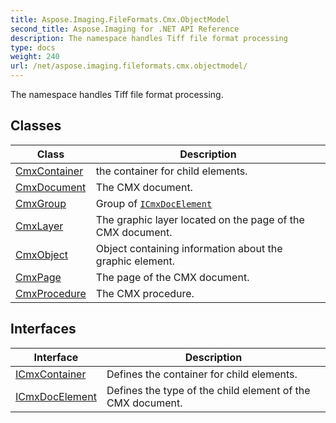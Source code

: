 ```yaml
---
title: Aspose.Imaging.FileFormats.Cmx.ObjectModel
second_title: Aspose.Imaging for .NET API Reference
description: The namespace handles Tiff file format processing
type: docs
weight: 240
url: /net/aspose.imaging.fileformats.cmx.objectmodel/
---
```

The namespace handles Tiff file format processing.

## Classes

| Class | Description |
| --- | --- |
| [CmxContainer](./cmxcontainer/) | the container for child elements. |
| [CmxDocument](./cmxdocument/) | The CMX document. |
| [CmxGroup](./cmxgroup/) | Group of [`ICmxDocElement`](../aspose.imaging.fileformats.cmx.objectmodel/icmxdocelement/) |
| [CmxLayer](./cmxlayer/) | The graphic layer located on the page of the CMX document. |
| [CmxObject](./cmxobject/) | Object containing information about the graphic element. |
| [CmxPage](./cmxpage/) | The page of the CMX document. |
| [CmxProcedure](./cmxprocedure/) | The CMX procedure. |
## Interfaces

| Interface | Description |
| --- | --- |
| [ICmxContainer](./icmxcontainer/) | Defines the container for child elements. |
| [ICmxDocElement](./icmxdocelement/) | Defines the type of the child element of the CMX document. |


